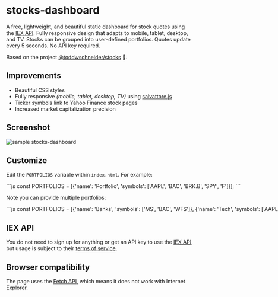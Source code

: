 # stocks-dashboard

A free, lightweight, and beautiful static dashboard for stock quotes using the [IEX API](https://iextrading.com/developer/). Fully responsive design that adapts to mobile, tablet, desktop, and TV. Stocks can be grouped into user-defined portfolios. Quotes update every 5 seconds. No API key required.

Based on the project <a href="https://github.com/toddwschneider/stocks">@toddwschneider/stocks</a> 🙏.

## Improvements

- Beautiful CSS styles
- Fully responsive *(mobile, tablet, desktop, TV)* using [salvattore.js](https://salvattore.js.org/)
- Ticker symbols link to Yahoo Finance stock pages
- Increased market capitalization precision

## Screenshot

![sample stocks-dashboard](https://i.imgur.com/WNzVRQ0.png)

## Customize

Edit the `PORTFOLIOS` variable within `index.html`. For example:

<nobr>
```js
const PORTFOLIOS = [{'name': 'Portfolio', 'symbols': ['AAPL', 'BAC', 'BRK.B', 'SPY', 'F']}];
```
</nobr>

Note you can provide multiple portfolios:

<nobr>
```js
const PORTFOLIOS = [{'name': 'Banks', 'symbols': ['MS', 'BAC', 'WFS']}, {'name': 'Tech', 'symbols': ['AAPL', 'GOOG', 'AMZN', 'NVDA']}, {'name': 'Trump Stocks', 'symbols': ['CAT', 'BA', 'NUE', 'X', 'RTN']}];
```
</nobr>

## IEX API

You do not need to sign up for anything or get an API key to use the [IEX API](https://iextrading.com/developer/docs/), but usage is subject to their [terms of service](https://iextrading.com/api-terms/).

## Browser compatibility

The page uses the [Fetch API](https://developer.mozilla.org/en-US/docs/Web/API/Fetch_API), which means it does not work with Internet Explorer.
